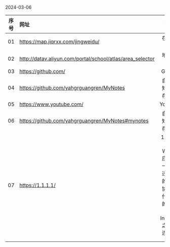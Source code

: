 2024-03-06

| 序号  | 网址                                                        |                          备注                           |
| :-: | :-------------------------------------------------------- | :---------------------------------------------------: |
| 01  | https://map.jiqrxx.com/jingweidu/                         |                         在线经纬度                         |
| 02  | http://datav.aliyun.com/portal/school/atlas/area_selector |                         地理小工具                         |
| 03  | https://github.com/                                       |                        GitHub                         |
| 04  | https://github.com/yahgrguangren/MyNotes                  |                       自己的知识库存放地                       |
| 05  | https://www.youtube.com/                                  |                        Youtube                        |
| 06  | https://github.com/yahgrguangren/MyNotes#mynotes          |                       自己的知识库存放地                       |
| 07  | https://1.1.1.1/                                          | 1.1.1.1 的 WARP 应用以一个经过优化的现代协议来代替您的设备和 Internet 之间的连接。 |
|     |                                                           |                                                       |
|     |                                                           |                                                       |
